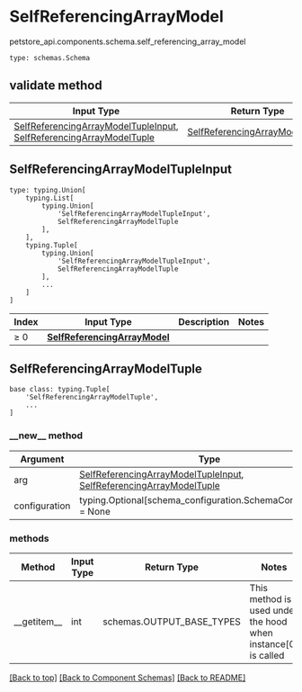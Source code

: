 # SelfReferencingArrayModel
petstore_api.components.schema.self_referencing_array_model
```
type: schemas.Schema
```

## validate method
Input Type | Return Type | Notes
------------ | ------------- | -------------
[SelfReferencingArrayModelTupleInput](#selfreferencingarraymodeltupleinput), [SelfReferencingArrayModelTuple](#selfreferencingarraymodeltuple) | [SelfReferencingArrayModelTuple](#selfreferencingarraymodeltuple) |

## SelfReferencingArrayModelTupleInput
```
type: typing.Union[
    typing.List[
        typing.Union[
            'SelfReferencingArrayModelTupleInput',
            SelfReferencingArrayModelTuple
        ],
    ],
    typing.Tuple[
        typing.Union[
            'SelfReferencingArrayModelTupleInput',
            SelfReferencingArrayModelTuple
        ],
        ...
    ]
]
```
Index | Input Type | Description | Notes
------------- | ------------- | ------------- | -------------
≥ 0 | [**SelfReferencingArrayModel**](#top) |  |

## SelfReferencingArrayModelTuple
```
base class: typing.Tuple[
    'SelfReferencingArrayModelTuple',
    ...
]
```
### &lowbar;&lowbar;new&lowbar;&lowbar; method
Argument | Type
-------- | ------
arg      | [SelfReferencingArrayModelTupleInput](#selfreferencingarraymodeltupleinput), [SelfReferencingArrayModelTuple](#selfreferencingarraymodeltuple)
configuration | typing.Optional[schema_configuration.SchemaConfiguration] = None

### methods
Method | Input Type | Return Type | Notes
------ | ---------- | ----------- | ------
&lowbar;&lowbar;getitem&lowbar;&lowbar; | int | schemas.OUTPUT_BASE_TYPES | This method is used under the hood when instance[0] is called

[[Back to top]](#top) [[Back to Component Schemas]](../../../README.md#Component-Schemas) [[Back to README]](../../../README.md)
